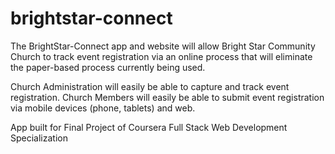 # brightstar-connect
The BrightStar-Connect app and website will allow Bright Star Community Church to track event registration via an online process that will eliminate the paper-based process currently being used. 
 
Church Administration will easily be able to capture and track event registration. Church Members will easily be able to submit event registration via mobile devices (phone, tablets) and web.

App built for Final Project of Coursera Full Stack Web Development Specialization